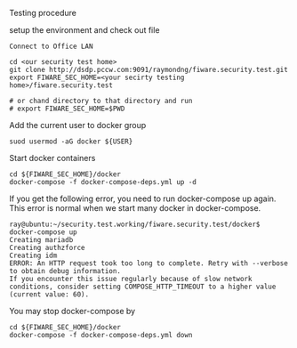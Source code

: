 Testing procedure


setup the environment and check out file
```
Connect to Office LAN

cd <our security test home>
git clone http://dsdp.pccw.com:9091/raymondng/fiware.security.test.git
export FIWARE_SEC_HOME=<your secirty testing home>/fiware.security.test

# or chand directory to that directory and run
# export FIWARE_SEC_HOME=$PWD
```

Add the current user to docker group
```
suod usermod -aG docker ${USER}
```

Start docker containers
```
cd ${FIWARE_SEC_HOME}/docker
docker-compose -f docker-compose-deps.yml up -d
```

If you get the following error, you need to run docker-compose up again. This error is normal when we start many docker in docker-compose.
```
ray@ubuntu:~/security.test.working/fiware.security.test/docker$ docker-compose up
Creating mariadb
Creating authzforce
Creating idm
ERROR: An HTTP request took too long to complete. Retry with --verbose to obtain debug information.
If you encounter this issue regularly because of slow network conditions, consider setting COMPOSE_HTTP_TIMEOUT to a higher value (current value: 60).
```

You may stop docker-compose by
```
cd ${FIWARE_SEC_HOME}/docker
docker-compose -f docker-compose-deps.yml down
```
